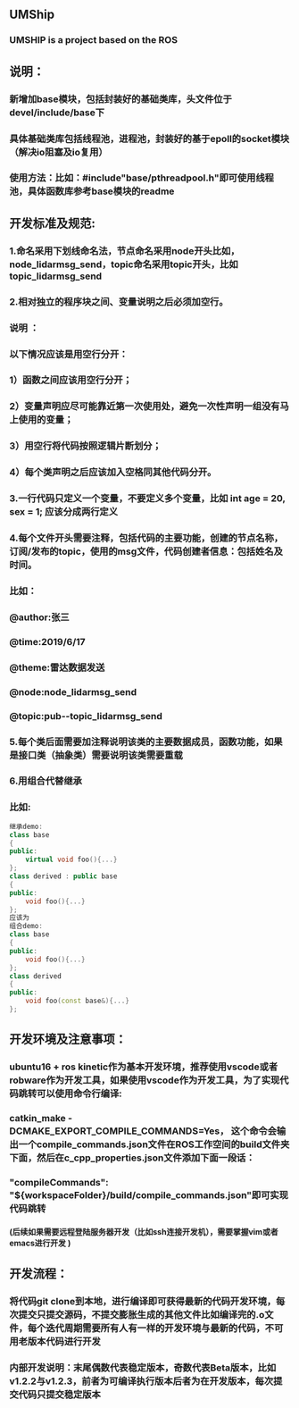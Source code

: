 ## UMShip
### UMSHIP is a project based on the ROS
## 说明：
### 新增加base模块，包括封装好的基础类库，头文件位于devel/include/base下
### 具体基础类库包括线程池，进程池，封装好的基于epoll的socket模块（解决io阻塞及io复用）
### 使用方法：比如：#include"base/pthreadpool.h"即可使用线程池，具体函数库参考base模块的readme
## 开发标准及规范:
### 1.命名采用下划线命名法，节点命名采用node开头比如，node_lidarmsg_send，topic命名采用topic开头，比如topic_lidarmsg_send
### 2.相对独立的程序块之间、变量说明之后必须加空行。
### 说明 ：
### 以下情况应该是用空行分开：
### 1）函数之间应该用空行分开；
### 2）变量声明应尽可能靠近第一次使用处，避免一次性声明一组没有马上使用的变量；
### 3）用空行将代码按照逻辑片断划分；
### 4）每个类声明之后应该加入空格同其他代码分开。
### 3.一行代码只定义一个变量，不要定义多个变量，比如 int age = 20, sex = 1; 应该分成两行定义
### 4.每个文件开头需要注释，包括代码的主要功能，创建的节点名称，订阅/发布的topic，使用的msg文件，代码创建者信息：包括姓名及时间。
### 比如：
### @author:张三 
### @time:2019/6/17
### @theme:雷达数据发送
### @node:node_lidarmsg_send 
### @topic:pub--topic_lidarmsg_send
### 5.每个类后面需要加注释说明该类的主要数据成员，函数功能，如果是接口类（抽象类）需要说明该类需要重载
### 6.用组合代替继承
### 比如:
```cpp
继承demo:
class base 
{
public:
	virtual void foo(){...}
};
class derived : public base
{
public:
	void foo(){...}
};
应该为
组合demo:
class base
{
public:
	void foo(){...}
};
class derived
{
public:
	void foo(const base&){...}
};
```
## 开发环境及注意事项：
### ubuntu16 + ros kinetic作为基本开发环境，推荐使用vscode或者robware作为开发工具，如果使用vscode作为开发工具，为了实现代码跳转可以使用命令行编译:
### catkin_make -DCMAKE_EXPORT_COMPILE_COMMANDS=Yes， 这个命令会输出一个compile_commands.json文件在ROS工作空间的build文件夹下面，然后在c_cpp_properties.json文件添加下面一段话：
### "compileCommands": "${workspaceFolder}/build/compile_commands.json"即可实现代码跳转
#### (后续如果需要远程登陆服务器开发（比如ssh连接开发机），需要掌握vim或者emacs进行开发 )
## 开发流程：
### 将代码git clone到本地，进行编译即可获得最新的代码开发环境，每次提交只提交源码，不提交膨胀生成的其他文件比如编译完的.o文件，每个迭代周期需要所有人有一样的开发环境与最新的代码，不可用老版本代码进行开发
### 内部开发说明：末尾偶数代表稳定版本，奇数代表Beta版本，比如v1.2.2与v1.2.3，前者为可编译执行版本后者为在开发版本，每次提交代码只提交稳定版本